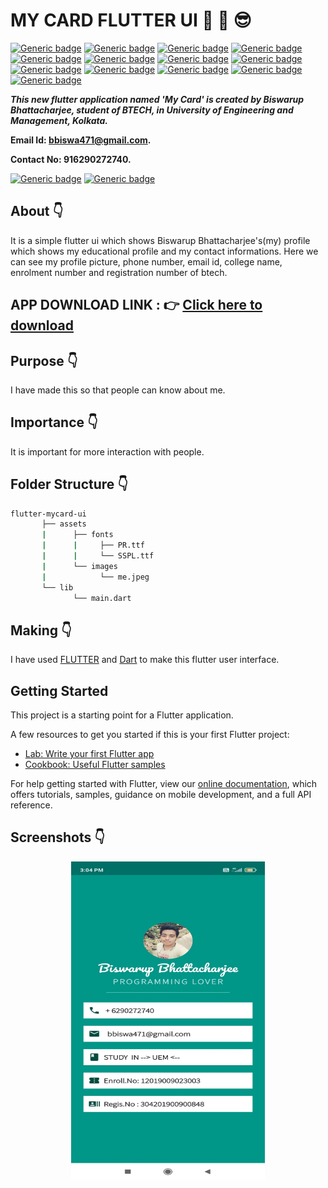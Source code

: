 # MY CARD FLUTTER UI :star_struck: :iphone: :sunglasses:

[![Generic badge](https://img.shields.io/badge/intermediate-Flutter-red)](https://shields.io/) [![Generic badge](https://img.shields.io/badge/intermediate-dart-green)](https://shields.io/) [![Generic badge](https://img.shields.io/badge/android-ios-yellowgreen)](https://shields.io/) [![Generic badge](https://img.shields.io/badge/Material-UI-blue)](https://shields.io/) [![Generic badge](https://img.shields.io/badge/custom-widgets-orange)](https://shields.io/) [![Generic badge](https://img.shields.io/badge/sdk-%22%3E%3D2.7.0%20%3C3.0.0%22-important)](https://shields.io/) [![Generic badge](https://img.shields.io/badge/cupertino__icons-%5E1.0.0-maroon)](https://shields.io/) [![Generic badge](https://img.shields.io/badge/hexcolor-%5E1.0.6-ff69b4)](https://shields.io/) [![Generic badge](https://img.shields.io/badge/http-%5E0.12.2-informational)](https://shields.io/) [![Generic badge](https://img.shields.io/badge/intl-%5E0.16.1-success)](https://shields.io/) [![Generic badge](https://img.shields.io/badge/provider-%5E4.3.2%2B2-critical)](https://shields.io/) [![Generic badge](https://img.shields.io/badge/shared__preferences-%5E0.5.12%2B4-purple)](https://shields.io/) [![Generic badge](https://img.shields.io/badge/splashscreen-%5E1.3.5-9cf)](https://shields.io/)

***This new flutter application named 'My Card' is created by Biswarup Bhattacharjee, student of BTECH, in University of Engineering and Management, Kolkata.***

**Email Id: bbiswa471@gmail.com.** 

**Contact No: 916290272740.** 

[![Generic badge](https://img.shields.io/badge/contact%20me-facebook-blue)](https://www.facebook.com/biswarup.bhattacharjee.5811) [![Generic badge](https://img.shields.io/badge/visit%20my%20projects%20-github-brightgreen)](https://github.com/biswa2210)

## About :point_down: 

It is a simple flutter ui which shows Biswarup Bhattacharjee's(my) profile which shows my educational profile  and my contact informations. Here we can see my profile picture, phone number, email id, college name, enrolment number and registration number of btech.

## APP DOWNLOAD LINK : :point_right: <a href="https://github.com/biswa2210/flutter-myCard-ui/raw/master/Biswa's_Card_base.apk" download>Click here to download</a> 

## Purpose :point_down:

I have made this so that people can know about me.

## Importance :point_down:

It is important for more interaction with people.

## Folder Structure :point_down:

```bash
flutter-mycard-ui
       ├── assets
       |      ├── fonts
       |      |     ├── PR.ttf
       |      |     └── SSPL.ttf
       |      └── images
       |            └── me.jpeg
       └── lib
              └── main.dart
```
     
## Making :point_down:

I have used [FLUTTER](https://flutter.dev/?gclid=Cj0KCQjw38-DBhDpARIsADJ3kjliHdMH2hA97bBGqJtW5ORUUksCxpZ8cnrSWaH__HevGftAmP8AmvIaAhNlEALw_wcB&gclsrc=aw.ds) and [Dart](https://dart.dev/) to make this flutter user interface.

## Getting Started

This project is a starting point for a Flutter application.

A few resources to get you started if this is your first Flutter project:

- [Lab: Write your first Flutter app](https://flutter.dev/docs/get-started/codelab)
- [Cookbook: Useful Flutter samples](https://flutter.dev/docs/cookbook)

For help getting started with Flutter, view our
[online documentation](https://flutter.dev/docs), which offers tutorials,
samples, guidance on mobile development, and a full API reference.

## Screenshots :point_down: 

<div align="center">
 <a href="card.jpeg"><img src="card.jpeg" width="310" height= "510"></a>
</div>




